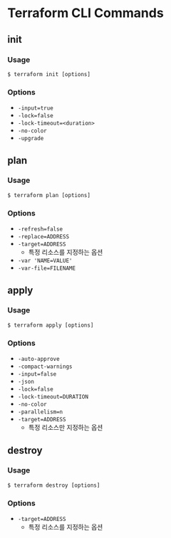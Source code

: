 # Terraform CLI Commands


## init


### Usage
```
$ terraform init [options]
```

### Options
- `-input=true`
- `-lock=false`
- `-lock-timeout=<duration>`
- `-no-color`
- `-upgrade`


## plan


### Usage
```
$ terraform plan [options]
```


### Options
- `-refresh=false`
- `-replace=ADDRESS`
- `-target=ADDRESS`
    - 특정 리소스를 지정하는 옵션
- `-var 'NAME=VALUE'`
- `-var-file=FILENAME`


## apply


### Usage
```
$ terraform apply [options]
```


### Options
- `-auto-approve`
- `-compact-warnings`
- `-input=false`
- `-json`
- `-lock=false`
- `-lock-timeout=DURATION`
- `-no-color`
- `-parallelism=n`
- `-target=ADDRESS`
    - 특정 리소스만 지정하는 옵션


## destroy


### Usage
```
$ terraform destroy [options]
```


### Options
- `-target=ADDRESS`
    - 특정 리소스를 지정하는 옵션